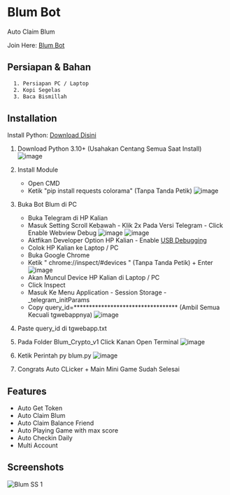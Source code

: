 # Blum Bot
Auto Claim Blum

Join Here: [Blum Bot](https://t.me/BlumCryptoBot/app?startapp=ref_1tUHerAIZL)

## Persiapan & Bahan
```bash
  1. Persiapan PC / Laptop
  2. Kopi Segelas
  3. Baca Bismillah
```

## Installation

Install Python: [Download Disini](https://www.python.org/downloads/)


  1. Download Python 3.10+ (Usahakan Centang Semua Saat Install)
    ![image](https://github.com/itsmeferry/Blum_Crypto_v1/assets/46418209/2c6b600d-be31-490c-b7fc-f20750f6d03b)

  3. Install Module
     - Open CMD
     - Ketik "pip install requests colorama" (Tanpa Tanda Petik)
      ![image](https://github.com/itsmeferry/Blum_Crypto_v1/assets/46418209/246b407c-7110-47aa-a507-924623dee9e5)

  4. Buka Bot Blum di PC
     - Buka Telegram di HP Kalian
     - Masuk Setting Scroll Kebawah - Klik 2x Pada Versi Telegram - Click Enable Webview Debug
       ![image](https://github.com/itsmeferry/Blum_Crypto_v1/assets/46418209/77a974e9-540a-428c-829f-7b9947d5f75d)
       ![image](https://github.com/itsmeferry/Blum_Crypto_v1/assets/46418209/acfce20f-ebf8-4313-b66e-2a827807da50)
     - Aktfikan Developer Option HP Kalian - Enable [USB Debugging](https://developer.chrome.com/docs/devtools/remote-debugging/)
     - Colok HP Kalian ke Laptop / PC
     - Buka Google Chrome
     - Ketik " chrome://inspect/#devices " (Tanpa Tanda Petik) + Enter
       ![image](https://github.com/itsmeferry/Blum_Crypto_v1/assets/46418209/75dc6d8f-3c17-406c-9b0f-bac90d6ec3e9)
     - Akan Muncul Device HP Kalian di Laptop / PC
     - Click Inspect
     - Masuk Ke Menu Application - Session Storage - _telegram_initParams
     - Copy query_id=********************************** (Ambil Semua Kecuali tgwebappnya)
       ![image](https://github.com/itsmeferry/Blum_Crypto_v1/assets/46418209/8ee8bb61-aa6e-4e26-949b-0e3b0a6c1182)
       
  5. Paste query_id di tgwebapp.txt
  6. Pada Folder Blum_Crypto_v1 Click Kanan Open Terminal
     ![image](https://github.com/itsmeferry/Blum_Crypto_v1/assets/46418209/98ec5c19-952f-470e-b862-c2e7865d77c1)

  7. Ketik Perintah py blum.py
     ![image](https://github.com/itsmeferry/Blum_Crypto_v1/assets/46418209/c8b74786-4b5f-4d6a-9cd2-4d18d74f300a)

  8. Congrats Auto CLicker + Main Mini Game Sudah Selesai


## Features

- Auto Get Token
- Auto Claim Blum
- Auto Claim Balance Friend
- Auto Playing Game with max score
- Auto Checkin Daily
- Multi Account

## Screenshots
![Blum SS 1](https://github.com/itsmeferry/Blum_Crypto_v1/assets/46418209/4ff1b17c-7da2-4be7-9149-baf0bc51a9a2)


